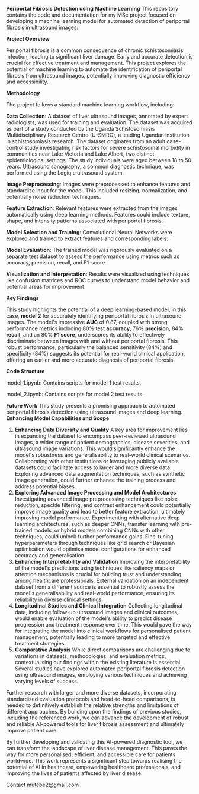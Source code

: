 **Periportal Fibrosis Detection using Machine Learning**
This repository contains the code and documentation for my MSc project focused on developing a machine learning model for automated detection of periportal fibrosis in ultrasound images.

**Project Overview**

Periportal fibrosis is a common consequence of chronic schistosomiasis infection, leading to significant liver damage. Early and accurate detection is crucial for effective treatment and management. This project explores the potential of machine learning to automate the identification of periportal fibrosis from ultrasound images, potentially improving diagnostic efficiency and accessibility.

**Methodology**

The project follows a standard machine learning workflow, including:

**Data Collection**: A dataset of liver ultrasound images, annotated by expert radiologists, was used for training and evaluation. The dataset was acquired as part of a study conducted by the Uganda Schistosomiasis Multidisciplinary Research Centre (U-SMRC), a leading Ugandan institution in schistosomiasis research. The dataset originates from an adult case-control study investigating risk factors for severe schistosomal morbidity in communities near Lake Victoria and Lake Albert, two distinct epidemiological settings. The study individuals were aged between 18 to 50 years. Ultrasound sonography, a common diagnostic technique, was performed using the Logiq e ultrasound system.

**Image Preprocessing**: Images were preprocessed to enhance features and standardize input for the model. This included resizing, normalization, and potentially noise reduction techniques.

**Feature Extraction**: Relevant features were extracted from the images automatically using deep learning methods. Features could include texture, shape, and intensity patterns associated with periportal fibrosis.

**Model Selection and Training**: Convolutional Neural Networks were explored and trained to extract features and corresponding labels.

**Model Evaluation**: The trained model was rigorously evaluated on a separate test dataset to assess the performance using metrics such as accuracy, precision, recall, and F1-score.

**Visualization and Interpretation**: Results were visualized using techniques like confusion matrices and ROC curves to understand model behavior and potential areas for improvement.

**Key Findings**

This study highlights the potential of a deep learning-based model, in this case, **model 2** for accurately identifying periportal fibrosis in ultrasound images. The model's impressive **AUC** of 0.87, coupled with strong performance metrics including 80% test **accuracy**, 76% **precision**, 84% **recall**, and an 80% **F1 score**, underscores its ability to effectively discriminate between images with and without periportal fibrosis. 
This robust performance, particularly the balanced sensitivity (84%) and specificity (84%) suggests its potential for real-world clinical application, offering an earlier and more accurate diagnosis of periportal fibrosis.


**Code Structure**

model_1.ipynb: Contains scripts for  model 1 test results.

model_2.ipynb: Contains scripts for  model 2 test results.


**Future Work**
This study presents a promising approach to automated periportal fibrosis detection using ultrasound images and deep learning. 
**Enhancing Model Capabilities and Scope**
1.	**Enhancing Data Diversity and Quality**
A key area for improvement lies in expanding the dataset to encompass peer-reviewed ultrasound images, a wider range of patient demographics, disease severities, and ultrasound image variations. This would significantly enhance the model's robustness and generalisability to real-world clinical scenarios. Collaborating with other institutions or leveraging publicly available datasets could facilitate access to larger and more diverse data. Exploring advanced data augmentation techniques, such as synthetic image generation, could further enhance the training process and address potential biases.
2.	**Exploring Advanced Image Processing and Model Architectures**
Investigating advanced image preprocessing techniques like noise reduction, speckle filtering, and contrast enhancement could potentially improve image quality and lead to better feature extraction, ultimately improving model performance. Experimenting with alternative deep learning architectures, such as deeper CNNs, transfer learning with pre-trained models, or hybrid models combining CNNs with other techniques, could unlock further performance gains. Fine-tuning hyperparameters through techniques like grid search or Bayesian optimisation would optimise model configurations for enhanced accuracy and generalisation.
3.	**Enhancing Interpretability and Validation**
Improving the interpretability of the model's predictions using techniques like saliency maps or attention mechanisms is crucial for building trust and understanding among healthcare professionals. External validation on an independent dataset from a different source is essential to robustly assess the model's generalisability and real-world performance, ensuring its reliability in diverse clinical settings.
4.	**Longitudinal Studies and Clinical Integration**
Collecting longitudinal data, including follow-up ultrasound images and clinical outcomes, would enable evaluation of the model's ability to predict disease progression and treatment response over time. This would pave the way for integrating the model into clinical workflows for personalised patient management, potentially leading to more targeted and effective treatment strategies.
5.	**Comparative Analysis**
While direct comparisons are challenging due to variations in datasets, methodologies, and evaluation metrics, contextualising our findings within the existing literature is essential. Several studies have explored automated periportal fibrosis detection using ultrasound images, employing various techniques and achieving varying levels of success. 

Further research with larger and more diverse datasets, incorporating standardised evaluation protocols and head-to-head comparisons, is needed to definitively establish the relative strengths and limitations of different approaches. By building upon the findings of previous studies, including the referenced work, we can advance the development of robust and reliable AI-powered tools for liver fibrosis assessment and ultimately improve patient care.

By further developing and validating this AI-powered diagnostic tool, we can transform the landscape of liver disease management. This paves the way for more personalised, efficient, and accessible care for patients worldwide. This work represents a significant step towards realising the potential of AI in healthcare, empowering healthcare professionals, and improving the lives of patients affected by liver disease.


Contact
mutebe2@gmail.com

